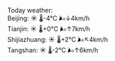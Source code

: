 Today weather:  
Beijing: ☀️   🌡️-4°C 🌬️↓4km/h  
Tianjin: ☀️   🌡️+0°C 🌬️↑7km/h  
Shijiazhuang: ☀️   🌡️+2°C 🌬️↖4km/h  
Tangshan: ☀️   🌡️-2°C 🌬️↑6km/h  
